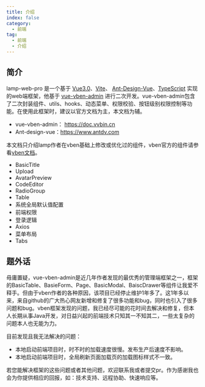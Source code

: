```yaml
---
title: 介绍
index: false
category:
  - 前端
tag:
  - 前端
  - 介绍
---
```


## 简介

lamp-web-pro 是一个基于 [Vue3.0](https://github.com/vuejs/core)、[Vite](https://github.com/vitejs/vite)、 [Ant-Design-Vue](https://www.antdv.com/)、[TypeScript](https://www.typescriptlang.org/) 实现的web端框架，他基于 [vue-vben-admin](https://github.com/vbenjs/vue-vben-admin) 进行二次开发。vue-vben-admin包含了二次封装组件、utils、hooks、动态菜单、权限校验、按钮级别权限控制等功能。在使用此框架时，建议以官方文档为主，本文档为辅。

- vue-vben-admin： https://doc.vvbin.cn
- Ant-design-vue：https://www.antdv.com

本文档只介绍lamp作者在vben基础上修改或优化过的组件，vben官方的组件请参看[vben文档](https://doc.vvbin.cn)。

- BasicTitle
- Upload
- AvatarPreview
- CodeEditor
- RadioGroup
- Table
- 系统全局默认值配置
- 前端权限
- 登录逻辑
- Axios
- 菜单布局
- Tabs



## 题外话

毋庸置疑，vue-vben-admin是近几年作者发现的最优秀的管理端框架之一，框架的BasicTable、BasieForm、Page、BasicModal、BaiscDrawer等组件让我爱不释手。但由于vben作者的各种原因，该项目已经停止维护1年多了。这1年多以来，来自github的广大热心网友新增和修复了很多功能和bug，同时也引入了很多问题和bug。vben框架发现的问题，我已经尽可能的花时间去解决和修复，但本人长期从事Java开发，对日益兴起的前端技术只知其一不知其二，一些太复杂的问题本人也无能为力。

目前发现且我无法解决的问题：

- 本地启动前端项目时，时不时的加载速度很慢。发布生产后速度不影响。
- 本地启动前端项目时，全局刷新页面加载页的加载图标样式不一致。

若您能解决框架的这些问题或者其他问题，欢迎联系我或者提交pr。作为感谢我也会为你提供相应的回报，如：技术支持、远程协助、快速响应等。